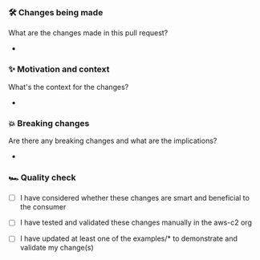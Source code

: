 ### 🛠 Changes being made

What are the changes made in this pull request?

- 

### ✨ Motivation and context

What's the context for the changes?

- 

### 💥 Breaking changes

Are there any breaking changes and what are the implications?

- 


### 🏎 Quality check

- [ ] I have considered whether these changes are smart and beneficial to the consumer

- [ ] I have tested and validated these changes manually in the aws-c2 org
      
- [ ] I have updated at least one of the examples/* to demonstrate and validate my change(s)
